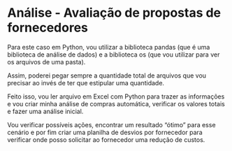 # Análise - Avaliação de propostas de fornecedores 

Para este caso em Python, vou utilizar a biblioteca pandas (que é uma biblioteca de análise de dados) e a biblioteca os (que vou utilizar para ver os arquivos de uma pasta).

Assim, poderei pegar sempre a quantidade total de arquivos que vou precisar ao invés de ter que estipular uma quantidade.

Feito isso, vou ler arquivo em Excel com Python para trazer as informações e vou criar minha análise de compras automática, verificar os valores totais e fazer uma análise inicial.

Vou verificar possíveis ações, encontrar um resultado “ótimo” para esse cenário e por fim criar uma planilha de desvios por fornecedor para verificar onde posso solicitar ao fornecedor uma redução de custos.
